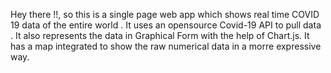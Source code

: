  Hey there !!, so this is a single page web app which shows real time COVID 19 data of the entire world . 
 It uses an opensource Covid-19 API to pull data .
 It also represents the data in Graphical Form with the help of Chart.js.
 It has a map integrated to show the raw numerical data in a morre expressive way. 
